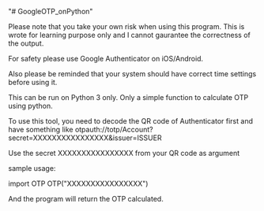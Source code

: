 "# GoogleOTP_onPython" 


Please note that you take your own risk when using this program. This is wrote for learning purpose only and I cannot gaurantee the correctness of the output.

For safety please use Google Authenticator on iOS/Android.

Also please be reminded that your system should have correct time settings before using it.




This can be run on Python 3 only. Only a simple function to calculate OTP using python.

To use this tool, you need to decode the QR code of Authenticator first and have something like
otpauth://totp/Account?secret=XXXXXXXXXXXXXXXX&issuer=ISSUER

Use the secret XXXXXXXXXXXXXXXX from your QR code as argument

sample usage: 

import OTP
OTP("XXXXXXXXXXXXXXXX")

And the program will return the OTP calculated.









